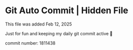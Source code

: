 # Git Auto Commit | Hidden File

This file was added Feb 12, 2025

Just for fun and keeping my daily git commit active 🤪

commit number: 1811438
